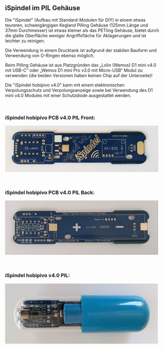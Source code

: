 ## iSpindel im PIL Gehäuse

Die "iSpindel" (Aufbau mit Standard-Modulen für DIY) in einem etwas teureren, schwergängigen Kegland Pilling Gehäuse (125mm Länge und 37mm Durchmesser) ist etwas kleiner als das PETling Gehäuse, bietet durch die glatte Oberfläche weniger Angriffsfläche für Ablagerungen und ist leichter zu reinigen.

Die Verwendung in einem Drucktank ist aufgrund der stabilen Bauform und Verwendung von O-Ringen ebenso möglich.

Beim Pilling Gehäuse ist aus Platzgründen das „Lolin (Wemos) D1 mini v4.0 mit USB-C“ oder „Wemos D1 mini Pro v3.0 mit Micro-USB“ Modul zu verwenden (die beiden Versionen haben keinen Chip auf der Unterseite)! 

Die "iSpindel hobipivo v4.0" kann mit einem elektronischen Verpolungsschutz und Verpolungsanzeige sowie bei Verwendung des D1 mini v4.0 Modules mit einer Schutzdiode ausgestattet werden.

&nbsp;

### iSpindel hobipivo PCB v4.0 PIL Front:

![Text](https://github.com/hobipivo/iSpindel/blob/main/-img/iSpindel_PCB-v4.0-PIL_Front-500.jpg "Bild")

&nbsp;

### iSpindel hobipivo PCB v4.0 PIL Back:

![Text](https://github.com/hobipivo/iSpindel/blob/main/-img/iSpindel_PCB-v4.0-PIL_Back-500.jpg "Bild")

&nbsp;

### iSpindel hobipivo v4.0 PIL:

![Text](https://github.com/hobipivo/iSpindel/blob/main/-img/iSpindel_hobipivo-v4.0-PIL-500.jpg "Bild")


